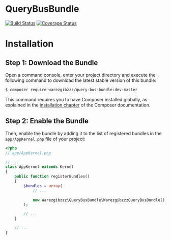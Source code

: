# QueryBusBundle

[![Build Status](https://travis-ci.org/warezgibzzz/QueryBusBundle.svg?branch=master)](https://travis-ci.org/warezgibzzz/QueryBusBundle)
[![Coverage Status](https://coveralls.io/repos/github/warezgibzzz/QueryBusBundle/badge.svg?branch=master)](https://coveralls.io/github/warezgibzzz/QueryBusBundle?branch=master)

Installation
============

Step 1: Download the Bundle
---------------------------

Open a command console, enter your project directory and execute the
following command to download the latest stable version of this bundle:

```bash
$ composer require warezgibzzz/query-bus-bundle:dev-master
```

This command requires you to have Composer installed globally, as explained
in the [installation chapter](https://getcomposer.org/doc/00-intro.md)
of the Composer documentation.

Step 2: Enable the Bundle
-------------------------

Then, enable the bundle by adding it to the list of registered bundles
in the `app/AppKernel.php` file of your project:

```php
<?php
// app/AppKernel.php

// ...
class AppKernel extends Kernel
{
    public function registerBundles()
    {
        $bundles = array(
            // ...

            new Warezgibzzz\QueryBusBundle\WarezgibzzzQueryBusBundle(),
        );

        // ...
    }

    // ...
}
```